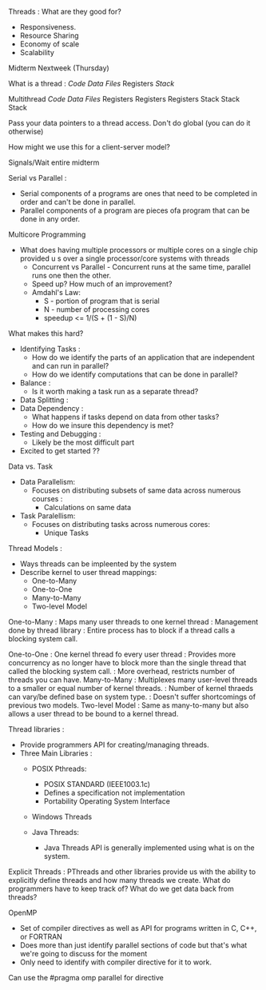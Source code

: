 Threads : What are they good for? 
  * Responsiveness.
  * Resource Sharing
  * Economy of scale
  * Scalability

Midterm Nextweek (Thursday)

What is a thread :
  _Code_ _Data_ _Files_
  Registers
  *Stack*

Multithread
        _Code_ _Data_ _Files_
  Registers   Registers   Registers
  Stack       Stack       Stack


Pass your data pointers to a thread access.
Don't do global (you can do it otherwise)

How might we use this for a client-server model?

Signals/Wait entire midterm

Serial vs Parallel :
  * Serial components of a programs are ones that need to be completed in order and can't be done in parallel.
  * Parallel components of a program are pieces ofa program that can be done in any order.

Multicore Programming
  * What does having multiple processors or multiple cores on a single chip provided u s over a single processor/core systems with threads
    * Concurrent vs Parallel - 
      Concurrent runs at the same time, parallel runs one then the other.
    * Speed up? How much of an improvement?
    * Amdahl's Law:
      * S - portion of program that is serial
      * N - number of processing cores
      * speedup <= 1/(S + (1 - S)/N)

What makes this hard?
  * Identifying Tasks :
    * How do we identify the parts of an application that are independent and can run in parallel?
    * How do we identify computations that can be done in parallel?
  * Balance :
    * Is it worth making a task run as a separate thread?
  * Data Splitting :
  * Data Dependency :
    * What happens if tasks depend on data from other tasks?
    * How do we insure this dependency is met?
  * Testing and Debugging :
    * Likely be the most difficult part
  * Excited to get started ??


Data vs. Task
  * Data Parallelism:
    * Focuses on distributing subsets of same data across numerous courses :
      * Calculations on same data
  * Task Paralellism:
    * Focuses on distributing tasks across numerous cores:
      * Unique Tasks

Thread Models :
  * Ways threads can be impleented by the system
  * Describe kernel to user thread mappings:
    * One-to-Many
    * One-to-One
    * Many-to-Many
    * Two-level Model

One-to-Many     : Maps many user threads to one kernel thread
                : Management done by thread library
                : Entire process has to block if a thread calls a blocking system call.

One-to-One      : One kernel thread fo every user thread
                : Provides more concurrency as no longer have to block more than the single thread that called the blocking system call.
                : More overhead, restricts number of threads you can have.
Many-to-Many    : Multiplexes many user-level threads to a smaller or equal number of kernel threads.
                : Number of kernel thraeds can vary/be defined base on system type.
                : Doesn't suffer shortcomings of previous two models.
Two-level Model : Same as many-to-many but also allows a user thread to be bound to a kernel thread.


Thread libraries :
  * Provide programmers API for creating/managing threads.
  * Three Main Libraries :
    * POSIX Pthreads:
      * POSIX STANDARD (IEEE1003.1c)
      * Defines a specification not implementation
      * Portability Operating System Interface

    * Windows Threads
    * Java Threads:
      * Java Threads API is generally implemented using what is on the system.

Explicit Threads :
  PThreads and other libraries provide us with the ability to explicitly define threads and how many threads we create.
  What do programmers have to keep track of?
  What do we get data back from threads?

OpenMP
* Set of compiler directives as well as API for programs written in C, C++, or FORTRAN
* Does more than just identify parallel sections of code but that's what we're going to discuss for the moment
* Only need to identify with compiler directive for it to work.

Can use the #pragma omp parallel for directive


